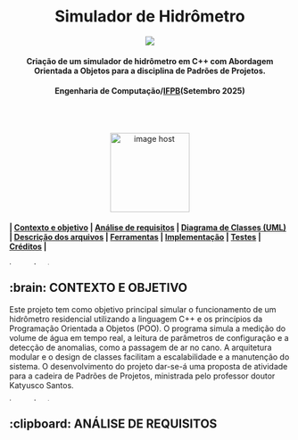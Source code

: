 <h1 align="center"> Simulador de Hidrômetro </h1>
<p align="center"> 
<a href="" target="_blank"><img src="https://postimg.cc/k2pHZZ1w"/></a>
</p>
<h4 align="center"> Criação de um simulador de hidrômetro em C++ com Abordagem Orientada a Objetos para a disciplina de Padrões de Projetos. </h4>
<h4 align="center"> Engenharia de Computação/<a href="https://www.ifpb.edu.br/">IFPB</a>(Setembro 2025) </h4>

<br>
</br>
<p align="center"> 
<a href="https://image.jimcdn.com/app/cms/image/transf/dimension=970x10000:format=gif/path/sa16dc2497d80e05e/image/icd162bb94ffa0064/version/1551588419/image.gif" target="_blank"><img src="https://image.jimcdn.com/app/cms/image/transf/dimension=970x10000:format=gif/path/sa16dc2497d80e05e/image/icd162bb94ffa0064/version/1551588419/image.gif" alt="image host" height="142px"/></a>
</p>

<h4> | <a href="#contexto">Contexto e objetivo</a> | <a href="#requisitos">Análise de requisitos</a> | <a href="#uml">Diagrama de Classes (UML)</a> | <a href="#arquivos">Descrição dos arquivos</a> | <a href="#ferramentas">Ferramentas</a> | <a href="#implementacao">Implementação</a> | <a href="#testes">Testes</a> | <a href="#creditos">Créditos</a> |</h4>

<a href="https://imgbox.com/3tZuCnVg" target="_blank"><img src="https://images2.imgbox.com/42/88/3tZuCnVg_o.png" alt="image host" height="5px" width="900px"/></a>

<h2 id="contexto"> :brain: CONTEXTO E OBJETIVO</h2>

<p>Este projeto tem como objetivo principal simular o funcionamento de um hidrômetro residencial utilizando a linguagem C++ e os princípios da Programação Orientada a Objetos (POO). O programa simula a medição do volume de água em tempo real, a leitura de parâmetros de configuração e a detecção de anomalias, como a passagem de ar no cano. A arquitetura modular e o design de classes facilitam a escalabilidade e a manutenção do sistema. O desenvolvimento do projeto dar-se-á uma proposta de atividade para a cadeira de Padrões de Projetos, ministrada pelo professor doutor Katyusco Santos.</p>

<a href="https://imgbox.com/3tZuCnVg" target="_blank"><img src="https://images2.imgbox.com/42/88/3tZuCnVg_o.png" alt="image host" height="5px" width="900px"/></a>

<h2 id="requisitos"> :clipboard: ANÁLISE DE REQUISITOS</h2>